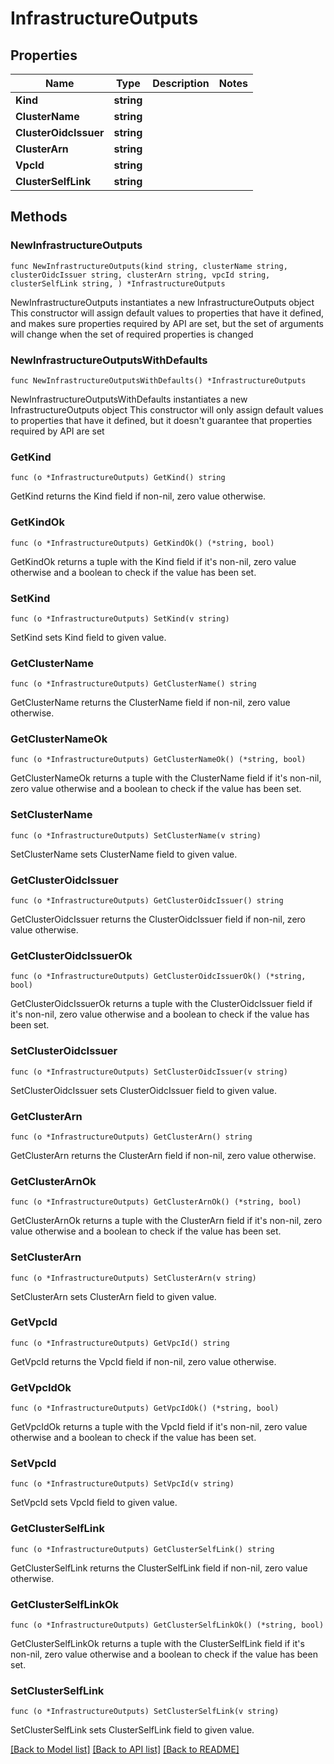 # InfrastructureOutputs

## Properties

Name | Type | Description | Notes
------------ | ------------- | ------------- | -------------
**Kind** | **string** |  | 
**ClusterName** | **string** |  | 
**ClusterOidcIssuer** | **string** |  | 
**ClusterArn** | **string** |  | 
**VpcId** | **string** |  | 
**ClusterSelfLink** | **string** |  | 

## Methods

### NewInfrastructureOutputs

`func NewInfrastructureOutputs(kind string, clusterName string, clusterOidcIssuer string, clusterArn string, vpcId string, clusterSelfLink string, ) *InfrastructureOutputs`

NewInfrastructureOutputs instantiates a new InfrastructureOutputs object
This constructor will assign default values to properties that have it defined,
and makes sure properties required by API are set, but the set of arguments
will change when the set of required properties is changed

### NewInfrastructureOutputsWithDefaults

`func NewInfrastructureOutputsWithDefaults() *InfrastructureOutputs`

NewInfrastructureOutputsWithDefaults instantiates a new InfrastructureOutputs object
This constructor will only assign default values to properties that have it defined,
but it doesn't guarantee that properties required by API are set

### GetKind

`func (o *InfrastructureOutputs) GetKind() string`

GetKind returns the Kind field if non-nil, zero value otherwise.

### GetKindOk

`func (o *InfrastructureOutputs) GetKindOk() (*string, bool)`

GetKindOk returns a tuple with the Kind field if it's non-nil, zero value otherwise
and a boolean to check if the value has been set.

### SetKind

`func (o *InfrastructureOutputs) SetKind(v string)`

SetKind sets Kind field to given value.


### GetClusterName

`func (o *InfrastructureOutputs) GetClusterName() string`

GetClusterName returns the ClusterName field if non-nil, zero value otherwise.

### GetClusterNameOk

`func (o *InfrastructureOutputs) GetClusterNameOk() (*string, bool)`

GetClusterNameOk returns a tuple with the ClusterName field if it's non-nil, zero value otherwise
and a boolean to check if the value has been set.

### SetClusterName

`func (o *InfrastructureOutputs) SetClusterName(v string)`

SetClusterName sets ClusterName field to given value.


### GetClusterOidcIssuer

`func (o *InfrastructureOutputs) GetClusterOidcIssuer() string`

GetClusterOidcIssuer returns the ClusterOidcIssuer field if non-nil, zero value otherwise.

### GetClusterOidcIssuerOk

`func (o *InfrastructureOutputs) GetClusterOidcIssuerOk() (*string, bool)`

GetClusterOidcIssuerOk returns a tuple with the ClusterOidcIssuer field if it's non-nil, zero value otherwise
and a boolean to check if the value has been set.

### SetClusterOidcIssuer

`func (o *InfrastructureOutputs) SetClusterOidcIssuer(v string)`

SetClusterOidcIssuer sets ClusterOidcIssuer field to given value.


### GetClusterArn

`func (o *InfrastructureOutputs) GetClusterArn() string`

GetClusterArn returns the ClusterArn field if non-nil, zero value otherwise.

### GetClusterArnOk

`func (o *InfrastructureOutputs) GetClusterArnOk() (*string, bool)`

GetClusterArnOk returns a tuple with the ClusterArn field if it's non-nil, zero value otherwise
and a boolean to check if the value has been set.

### SetClusterArn

`func (o *InfrastructureOutputs) SetClusterArn(v string)`

SetClusterArn sets ClusterArn field to given value.


### GetVpcId

`func (o *InfrastructureOutputs) GetVpcId() string`

GetVpcId returns the VpcId field if non-nil, zero value otherwise.

### GetVpcIdOk

`func (o *InfrastructureOutputs) GetVpcIdOk() (*string, bool)`

GetVpcIdOk returns a tuple with the VpcId field if it's non-nil, zero value otherwise
and a boolean to check if the value has been set.

### SetVpcId

`func (o *InfrastructureOutputs) SetVpcId(v string)`

SetVpcId sets VpcId field to given value.


### GetClusterSelfLink

`func (o *InfrastructureOutputs) GetClusterSelfLink() string`

GetClusterSelfLink returns the ClusterSelfLink field if non-nil, zero value otherwise.

### GetClusterSelfLinkOk

`func (o *InfrastructureOutputs) GetClusterSelfLinkOk() (*string, bool)`

GetClusterSelfLinkOk returns a tuple with the ClusterSelfLink field if it's non-nil, zero value otherwise
and a boolean to check if the value has been set.

### SetClusterSelfLink

`func (o *InfrastructureOutputs) SetClusterSelfLink(v string)`

SetClusterSelfLink sets ClusterSelfLink field to given value.



[[Back to Model list]](../README.md#documentation-for-models) [[Back to API list]](../README.md#documentation-for-api-endpoints) [[Back to README]](../README.md)


